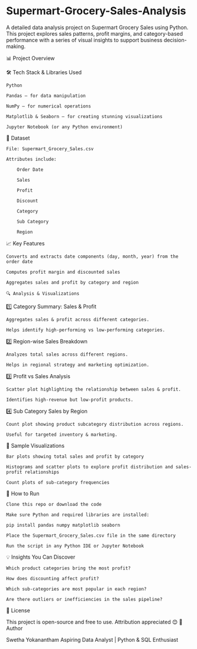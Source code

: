 # Supermart-Grocery-Sales-Analysis
A detailed data analysis project on Supermart Grocery Sales using Python. 
This project explores sales patterns, profit margins, and category-based performance with a series of visual insights to support business decision-making.

📊 Project Overview

🛠️ Tech Stack & Libraries Used

    Python

    Pandas – for data manipulation

    NumPy – for numerical operations

    Matplotlib & Seaborn – for creating stunning visualizations

    Jupyter Notebook (or any Python environment)

📁 Dataset

    File: Supermart_Grocery_Sales.csv

    Attributes include:

        Order Date

        Sales

        Profit

        Discount

        Category

        Sub Category

        Region

📈 Key Features

    Converts and extracts date components (day, month, year) from the order date

    Computes profit margin and discounted sales

    Aggregates sales and profit by category and region

    🔍 Analysis & Visualizations
1️⃣ Category Summary: Sales & Profit

    Aggregates sales & profit across different categories.

    Helps identify high-performing vs low-performing categories.

2️⃣ Region-wise Sales Breakdown

    Analyzes total sales across different regions.

    Helps in regional strategy and marketing optimization.

3️⃣ Profit vs Sales Analysis

    Scatter plot highlighting the relationship between sales & profit.

    Identifies high-revenue but low-profit products.

4️⃣ Sub Category Sales by Region

    Count plot showing product subcategory distribution across regions.

    Useful for targeted inventory & marketing.
    

📸 Sample Visualizations

    Bar plots showing total sales and profit by category

    Histograms and scatter plots to explore profit distribution and sales-profit relationships

    Count plots of sub-category frequencies


🚀 How to Run

    Clone this repo or download the code

    Make sure Python and required libraries are installed:

    pip install pandas numpy matplotlib seaborn

    Place the Supermart_Grocery_Sales.csv file in the same directory

    Run the script in any Python IDE or Jupyter Notebook

💡 Insights You Can Discover

    Which product categories bring the most profit?

    How does discounting affect profit?

    Which sub-categories are most popular in each region?

    Are there outliers or inefficiencies in the sales pipeline?

📜 License

This project is open-source and free to use. Attribution appreciated 😊
🤍 Author

Swetha Yokanantham
Aspiring Data Analyst | Python & SQL Enthusiast
